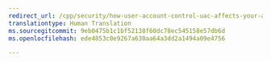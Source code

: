 ```yaml
---
redirect_url: /cpp/security/how-user-account-control-uac-affects-your-application
translationtype: Human Translation
ms.sourcegitcommit: 9eb0475b1c1bf52138f60dc78ec545158e57db6d
ms.openlocfilehash: ede4853c0e9267a630aa64a3dd2a1494a09e4756

---
```




<!--HONumber=Jan17_HO1-->


